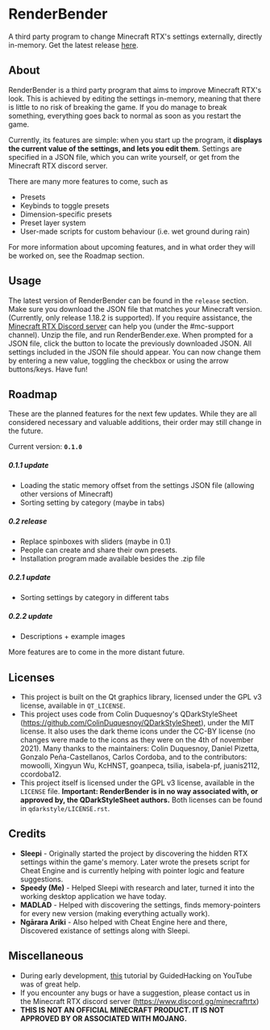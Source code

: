 # RenderBender
A third party program to change Minecraft RTX's settings externally, directly in-memory.
Get the latest release [here](https://github.com/SpeedyCodes/RenderBender/releases).

## About
RenderBender is a third party program that aims to improve Minecraft RTX's look.
This is achieved by editing the settings in-memory, meaning that there is little to no risk of breaking the game.
If you do manage to break something, everything goes back to normal as soon as you restart the game.

Currently, its features are simple: when you start up the program, 
it **displays the current value of the settings, and lets you edit them**.
Settings are specified in a JSON file, which you can write yourself, or get from the Minecraft RTX discord server.

There are many more features to come, such as
- Presets
- Keybinds to toggle presets
- Dimension-specific presets
- Preset layer system
- User-made scripts for custom behaviour (i.e. wet ground during rain)

For more information about upcoming features, and in what order they will be worked on, see the Roadmap section.

## Usage

The latest version of RenderBender can be found in the `release` section.
Make sure you download the JSON file that matches your Minecraft version. (Currently, only release 1.18.2 is supported).
If you require assistance, the [Minecraft RTX Discord server](https://www.discord.gg/minecraftrtx) can help you (under the #mc-support channel).
Unzip the file, and run RenderBender.exe.
When prompted for a JSON file, click the button to locate the previously downloaded JSON.
All settings included in the JSON file should appear. You can now change them by entering a new value, toggling the checkbox or using the arrow buttons/keys.
Have fun!

## Roadmap

These are the planned features for the next few updates. While they are all considered necessary and valuable additions, their order may still change in the future.

Current version: **`0.1.0`**

##### 0.1.1 update
- Loading the static memory offset from the settings JSON file (allowing other versions of Minecraft)
- Sorting setting by category (maybe in tabs)
##### 0.2 release
- Replace spinboxes with sliders (maybe in 0.1)
- People can create and share their own presets.
- Installation program made available besides the .zip file
##### 0.2.1 update
- Sorting settings by category in different tabs
##### 0.2.2 update
- Descriptions + example images

More features are to come in the more distant future.
## Licenses

- This project is built on the Qt graphics library, licensed under the GPL v3 license, available in `QT_LICENSE`.
- This project uses code from Colin Duquesnoy's QDarkStyleSheet (https://github.com/ColinDuquesnoy/QDarkStyleSheet), under the MIT license.
It also uses the dark theme icons under the CC-BY license (no changes were made to the icons as they were on the 4th of november 2021). Many thanks to the maintainers: Colin Duquesnoy, Daniel Pizetta, Gonzalo Peña-Castellanos, Carlos Cordoba, and to the contributors: mowoolli, Xingyun Wu, KcHNST, goanpeca, tsilia, isabela-pf, juanis2112, ccordoba12.
- This project itself is licensed under the GPL v3 license, available in the `LICENSE` file.
**Important: RenderBender is in no way associated with, or approved by, the QDarkStyleSheet authors.**
Both licenses can be found in `qdarkstyle/LICENSE.rst`.

## Credits

- **Sleepi** - Originally started the project by discovering the hidden RTX settings within the game's memory. Later wrote the presets script for Cheat Engine and is currently helping with pointer logic and feature suggestions.
- **Speedy (Me)** -  Helped Sleepi with research and later, turned it into the working desktop application we have today.
- **MADLAD** - Helped with discovering the settings, finds memory-pointers for every new version (making everything actually work).
- **Ngārara Ariki** - Also helped with Cheat Engine here and there, Discovered existance of settings along with Sleepi.

## Miscellaneous
- During early development, [this](https://www.youtube.com/watch?v=wiX5LmdD5yk) tutorial by GuidedHacking on YouTube was of great help.
- If you encounter any bugs or have a suggestion, please contact us in the Minecraft RTX discord server (https://www.discord.gg/minecraftrtx) 
- **THIS IS NOT AN OFFICIAL MINECRAFT PRODUCT. IT IS NOT APPROVED BY OR ASSOCIATED WITH MOJANG.**

